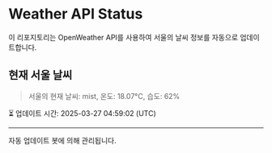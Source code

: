 
# Weather API Status

이 리포지토리는 OpenWeather API를 사용하여 서울의 날씨 정보를 자동으로 업데이트합니다.

## 현재 서울 날씨
> 서울의 현재 날씨: mist, 온도: 18.07°C, 습도: 62%

⏳ 업데이트 시간: 2025-03-27 04:59:02 (UTC)

---
자동 업데이트 봇에 의해 관리됩니다.
